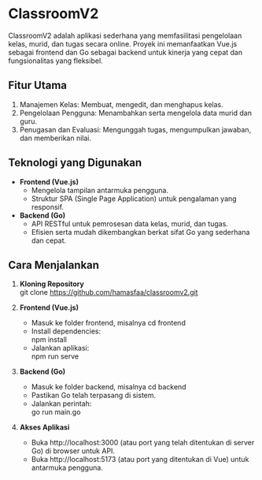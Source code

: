 # ClassroomV2

ClassroomV2 adalah aplikasi sederhana yang memfasilitasi pengelolaan kelas, murid, dan tugas secara online. Proyek ini memanfaatkan Vue.js sebagai frontend dan Go sebagai backend untuk kinerja yang cepat dan fungsionalitas yang fleksibel.

## Fitur Utama

1. Manajemen Kelas: Membuat, mengedit, dan menghapus kelas.
2. Pengelolaan Pengguna: Menambahkan serta mengelola data murid dan guru.
3. Penugasan dan Evaluasi: Mengunggah tugas, mengumpulkan jawaban, dan memberikan nilai.

## Teknologi yang Digunakan

- **Frontend (Vue.js)**
  - Mengelola tampilan antarmuka pengguna.
  - Struktur SPA (Single Page Application) untuk pengalaman yang responsif.
- **Backend (Go)**
  - API RESTful untuk pemrosesan data kelas, murid, dan tugas.
  - Efisien serta mudah dikembangkan berkat sifat Go yang sederhana dan cepat.

## Cara Menjalankan

1. **Kloning Repository**  
   git clone https://github.com/hamasfaa/classroomv2.git

2. **Frontend (Vue.js)**

   - Masuk ke folder frontend, misalnya cd frontend
   - Install dependencies:  
     npm install
   - Jalankan aplikasi:  
     npm run serve

3. **Backend (Go)**

   - Masuk ke folder backend, misalnya cd backend
   - Pastikan Go telah terpasang di sistem.
   - Jalankan perintah:  
     go run main.go

4. **Akses Aplikasi**
   - Buka http://localhost:3000 (atau port yang telah ditentukan di server Go) di browser untuk API.
   - Buka http://localhost:5173 (atau port yang ditentukan di Vue) untuk antarmuka pengguna.
